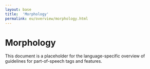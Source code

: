 ```yaml
---
layout: base
title:  'Morphology'
permalink: eu/overview/morphology.html
---
```


# Morphology

This document is a placeholder for the language-specific overview of
guidelines for part-of-speech tags and features.

